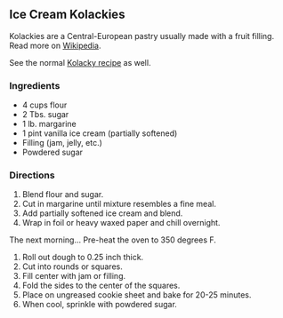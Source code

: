 ## Ice Cream Kolackies

Kolackies are a Central-European pastry usually made with a fruit
filling. Read more on [Wikipedia](http://en.wikipedia.org/wiki/Kolache).

See the normal [Kolacky recipe](kolackies.html) as well.

### Ingredients

  * 4 cups flour
  * 2 Tbs. sugar
  * 1 lb. margarine
  * 1 pint vanilla ice cream (partially softened)
  * Filling (jam, jelly, etc.)
  * Powdered sugar

### Directions

  1. Blend flour and sugar.
  2. Cut in margarine until mixture resembles a fine meal.
  3. Add partially softened ice cream and blend.
  4. Wrap in foil or heavy waxed paper and chill overnight.

The next morning... Pre-heat the oven to 350 degrees F.

  1. Roll out dough to 0.25 inch thick.
  2. Cut into rounds or squares.
  3. Fill center with jam or filling.
  4. Fold the sides to the center of the squares.
  5. Place on ungreased cookie sheet and bake for 20-25 minutes.
  6. When cool, sprinkle with powdered sugar.
